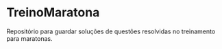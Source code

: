 # TreinoMaratona

Repositório para guardar soluções de questões resolvidas no treinamento para maratonas.
